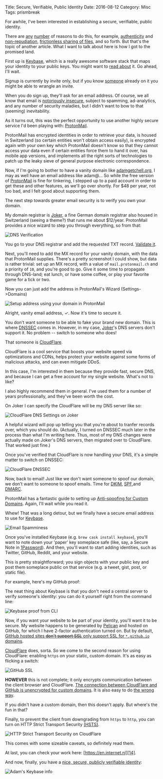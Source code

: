 Title: Secure, Verifiable, Public Identity
Date: 2016-08-12
Category: Misc
Tags: prismbreak

For awhile, I've been interested in establishing a secure, verifiable, public
identity.

There are [any][15] [number][16] of reasons to do this, for example,
[authenticity][19] and [non-repudiation][20],
[frictionless sharing of files][1], and so forth. But that's the topic of
another article. What I want to talk about here is how I got to the promised
land.

First up is [Keybase](https://keybase.io), which is a really awesome software
stack that maps your identity to your public keys. You might want to
[read about][1] it. Go ahead, I'll wait.

Signup is currently by invite only, but if you know [someone][2] already on it
you might be able to wrangle an invite.

When you do sign up, they'll ask for an email address. Of course, we all
know that email is [notoriously insecure][22], subject to spamming,
ad-analytics, and any number of security maladies, but I didn't want to bow to
that (seeming) inevitability.

As it turns out, this was the perfect opportunity to use another highly secure
service I'd been playing with: [ProtonMail][3].

ProtonMail has encrypted identities in order to retrieve your data, is housed
in Switzerland (so certain entities won't obtain access easily), is encrypted
again with your own key which ProtonMail doesn't know so that they cannot
access your data even if certain entities force them to hand it over, has mobile app versions, and implements all the right sorts of technologies to
patch up the leaky sieve of general purpose electronic correspondence.

Now, if I'm going to bother to have a vanity domain like [adamgetchell.org][4],
I may as well have an email address like adam@... So while the free version of
[ProtonMail][3] is fine for tinkering, I stepped up to a paid account in order
to get these and other features, as we'll go over shortly. For $48 per year,
not too bad, and I felt good about supporting them.

The next step towards greater email security is to verify you own your domain.

My domain registrar is [Joker][5], a fine German domain registrar also housed
in Switzerland (seeing a theme?) that runs me about $12/year. ProtonMail
provides a nice wizard to step you through everything, so from that:

![DNS Verification](images/dns-verification.png)

You go to your DNS registrar and add the requested TXT record.
[Validate it][17].

Next, you'll need to add the MX record for your vanity domain, with the data
that ProtonMail supplies. There's a pretty screenshot I could show, but data is
rather trivial: set up an MX record, with a value of `mail.protonmail.ch` and a
priority of `10`, and you're good to go. Give it some time to propagate through
DNS-land; eat lunch, or have some coffee, or play your favorite game for a tick
or two.

Now you can just add the address in ProtonMail's Wizard (Settings->Domains)

![Setup address using your domain in ProtonMail](images/protonmail-vanity.png)

Alright, vanity email address, $\checkmark$. Now it's time to secure it.

You don't want someone to be able to fake your brand new domain. This is where
[DNSSEC][6] comes in. However, in my case, [Joker][5]'s DNS servers don't
support it. No problem -- switch to someone who does!

That someone is [CloudFlare][7].

CloudFlare is a cool service that boosts your website speed via optimizations
and CDNs, helps protect your website against some forms of malicious attacks,
and can even mitigate DDoS.

In this case, I'm interested in them because they provide fast, secure DNS, and
because I can get a free account for my single website. What's not to like?

I also highly recommend them in general. I've used them for a number of years
professionally, and they've been worth the cost.

On Joker I can specify the CloudFlare will be my DNS server like so:

![CloudFlare DNS Settings on Joker](images/cloudflare-dns.png)

A helpful wizard will pop up telling you that you're about to tranfer records
over, which you should do. (Actually, I turned on DNSSEC much later in the
process than what I'm writing here. Thus, most of my DNS changes were actually
made on Joker's DNS servers, then migrated over to CloudFlare. That worked just
fine.)

Once you've verified that CloudFlare is now handling your DNS, it's a simple
matter to switch on DNSSEC:

![CloudFlare DNSSEC](images/cloudflare-dnssec.png)

Now, back to email! Just like we don't want someone to spoof our domain, we
don't want to someone to spoof emails. Time for [DKIM][9], [SPF][10],and
[DMARC][11].

ProtonMail has a fantastic guide to setting up [Anti-spoofing for Custom
Domains][8]. Again, I'll wait while you read it.

Whew! That was a long detour, but we finally have a secure email address to use
for [Keybase][1].

![Email Spamminess](images/spamminess.png)

Once you've installed Keybase (e.g. `brew cask install keybase`), you'll want to
note down your 'paper' key someplace safe (like, say, a Secure Note in
[1Password][12]). And then, you'll want to start adding identities, such as
Twitter, GitHub, Reddit, and your website.

This is pretty straightforward; you sign objects with your public key and
post them someplace public on that service (e.g. a tweet, gist, post, or static
file).

For example, here's my GitHub proof:

<script src="https://gist.github.com/acgetchell/7b68d1168a45859624d0cb3369931ace.js"></script>

The neat thing about Keybase is that you don't need a central server to verify
someone's identity: you can do it yourself right from the command line:

![Keybase proof from CLI](images/keybase-id-proof.png)

Now, if you want your website to be part of your identity, you'll want it to be
secure. My website happens to be generated by [Pelican][21] and hosted on
GitHub, for which I have 2-factor authentication turned on. But by default,
[GitHub hosted sites <s>don't support SSL</s> only support SSL for `*.github.io`
domains][23].

[CloudFlare][7] does, sorta. So we come to the second reason for
using CloudFlare: enabling `https` on your static, custom domain. It's as easy
as flicking a switch:

![GitHub SSL](images/github-ssl.png)

**HOWEVER** this is not complete; it only encrypts communication between
the client browser and CloudFlare. [The connection between CloudFlare and
GitHub is unencrypted for custom domains][13]. It is also easy to do [the
wrong way][18].

If you didn't have a custom domain, then this doesn't apply. But where's the
fun in that?

Finally, to prevent the client from downgrading from `https` to `http`, you can
turn on HTTP Strict Transport Security [(HSTS)][24].

![HTTP Strict Transport Security on CloudFlare](images/hsts.png)

This comes with some sizeable caveats, so definitely read them.

At last, you can check your work here: [https://en.internet.nl][14].

And now, finally, you have a [nice, secure, publicly verifiable identity][1]:

![Adam's Keybase info](images/keybase.png)


[1]: https://keybase.io/docs/kbfs
[2]: https://keybase.io/adamgetchell
[3]: https://protonmail.com
[4]: https://adamgetchell.org
[5]: https://joker.com
[6]: http://dnssec.net
[7]: https://www.cloudflare.com
[8]: https://protonmail.com/support/knowledge-base/anti-spoofing/
[9]: http://www.dkim.org
[10]: http://www.openspf.org
[11]: https://dmarc.org
[12]: https://1password.com
[13]: https://konklone.com/post/github-pages-now-sorta-supports-https-so-use-it
[14]: https://en.internet.nl
[15]: https://keybase.io/blog/2014-10-08/the-horror-of-a-secure-golden-key
[16]: http://www.zdnet.com/article/microsoft-secure-boot-key-debacle-causes-security-panic/
[17]: https://docs.menandmice.com/display/MM/How+to+test+DNSSEC+validation
[18]: https://thehackerblog.com/keeping-positive-obtaining-arbitrary-wildcard-ssl-certificates-from-comodo-via-dangling-markup-injection/index.html
[19]: https://www.youtube.com/watch?v=pDmj_xe7EIQ
[20]: http://security.stackexchange.com/questions/6730/what-is-the-difference-between-authenticity-and-non-repudiation
[21]: http://blog.getpelican.com
[22]: https://www.viget.com/articles/email-is-completely-insecure-by-default
[23]: https://help.github.com/articles/securing-your-github-pages-site-with-https/
[24]: https://www.owasp.org/index.php/HTTP_Strict_Transport_Security_Cheat_Sheet
